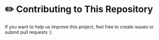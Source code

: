 # ✏️ Contributing to This Repository
If you want to help us improve this project, feel free to create issues or submit pull requests :)
